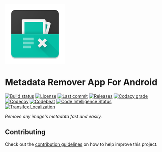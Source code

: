 [![Icon](art/icons/ic_launcher/square/xxxhdpi/ic_launcher.png)](art/icons/ic_launcher/)

# Metadata Remover App For Android

[![Build status](https://travis-ci.org/Crazy-Marvin/MetadataRemover.svg?branch=master)](https://travis-ci.org/Crazy-Marvin/MetadataRemover)
[![License](https://img.shields.io/github/license/Crazy-Marvin/MetadataRemover.svg)](LICENSE.txt)
[![Last commit](https://img.shields.io/github/last-commit/Crazy-Marvin/MetadataRemover.svg)](https://github.com/Crazy-Marvin/MetadataRemover/)
[![Releases](https://img.shields.io/github/downloads/Crazy-Marvin/MetadataRemover/total.svg)](https://github.com/Crazy-Marvin/MetadataRemover/releases)
[![Codacy grade](https://api.codacy.com/project/badge/Grade/eed69c67a07f4a14bf0ee0fd6b2ead40)](https://www.codacy.com/app/CrazyMarvin/MetadataRemover?utm_source=github.com&amp;utm_medium=referral&amp;utm_content=Crazy-Marvin/MetadataRemover&amp;utm_campaign=Badge_Grade) <!-- TODO Add Bitrise -->
[![Codecov](https://codecov.io/gh/Crazy-Marvin/MetadataRemover/branch/master/graph/badge.svg)](https://codecov.io/gh/Crazy-Marvin/MetadataRemover) <!-- TODO Add Snyk -->
[![Codebeat](https://codebeat.co/badges/8eceddc4-d4bd-49b9-9eb6-66b78049f771)](https://codebeat.co/projects/github-com-crazy-marvin-metadataremover-master)
[![Code Intelligence Status](https://scrutinizer-ci.com/g/Crazy-Marvin/MetadataRemover/badges/code-intelligence.svg?b=master)](https://scrutinizer-ci.com/code-intelligence)
[![Transifex Localization](https://img.shields.io/badge/transifex-localization-blue.svg)](https://transifex.com/)

_Remove any image's metadata fast and easily._

<!-- TODO Add app description -->

## Contributing

Check out the [contribution guidelines](CONTRIBUTING.md) on how to help improve this project.
